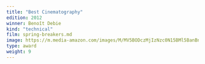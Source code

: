 ```yaml
---
title: "Best Cinematography"
edition: 2012
winner: Benoît Debie
kind: "technical"
film: spring-breakers.md
image: https://m.media-amazon.com/images/M/MV5BODczMjIzNzc0N15BMl5BanBnXkFtZTgwNTQzMzc3MDE@._V1_FMjpg_UX1280_.jpg
type: award
weight: 9
---
```

